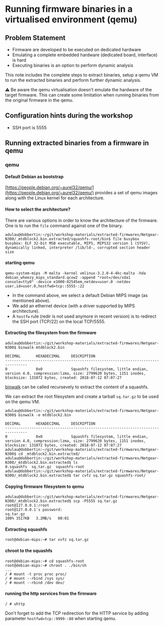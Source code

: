 # Running firmware binaries in a virtualised environment (qemu)

## Problem Statement

- Firmware are developed to be executed on dedicated hardware
- Emulating a complete embedded hardware (dedicated board, interface) is hard
- Executing binaries is an option to perform dynamic analysis

This note includes the complete steps to extract binaries, setup a qemu VM to run the extracted binaries and perform further dynamic analysis.

:warning: Be aware the qemu virtualisation doesn't emulate the hardware of the target firmware. This can create some limitation when running binaries from the original firmware in the qemu.

## Configuration hints during the workshop

- SSH port is 5555

## Running extracted binaries from a firmware in qemu

### qemu

#### Default Debian as bootstrap

[https://people.debian.org/~aurel32/qemu/](https://people.debian.org/~aurel32/qemu/) provides a set of qemu images along with the Linux kernel for each architecture.


#### How to select the architecture?

There are various options in order to know the architecture of the firmware. One is to run the `file` command against one of the binary.

~~~~console
adulau@dobbertin:~/git/workshop-materials/extracted-firmwares/Netgear-N300/_mtdblock2.bin.extracted/squashfs-root/bin$ file busybox
busybox: ELF 32-bit MSB executable, MIPS, MIPS32 version 1 (SYSV), dynamically linked, interpreter /lib/ld-, corrupted section header size
~~~~

#### starting qemu

~~~~console
qemu-system-mips -M malta -kernel vmlinux-3.2.0-4-4kc-malta -hda debian_wheezy_mips_standard.qcow2 -append "root=/dev/sda1 console=tty0" -device e1000-82545em,netdev=user.0 -netdev user,id=user.0,hostfwd=tcp::5555-:22
~~~~

- In the command above, we select a default Debian MIPS image (as mentioned above).
- We add an ethernet device (with a driver supported by MIPS architecture).
- A `hostfw` rule (redir is not used anymore in recent version) is to redirect the SSH port (TCP/22) on the local TCP/5555.

#### Extracting the filesystem from the firmware

~~~~console
adulau@dobbertin:~/git/workshop-materials/extracted-firmwares/Netgear-N300$ binwalk mtdblock2.bin 

DECIMAL       HEXADECIMAL     DESCRIPTION
--------------------------------------------------------------------------------
0             0x0             Squashfs filesystem, little endian, version 4.0, compression:lzma, size: 2799620 bytes, 1151 inodes, blocksize: 131072 bytes, created: 2018-07-12 07:07:27
~~~~

[binwalk](binwalk) can be called recursevely to extract the content of a squashfs.

We can extract the root filesystem and create a tarball `sq.tar.gz` to be used on the qemu VM.

~~~~console
adulau@dobbertin:~/git/workshop-materials/extracted-firmwares/Netgear-N300$ binwalk -e mtdblock2.bin 

DECIMAL       HEXADECIMAL     DESCRIPTION
--------------------------------------------------------------------------------
0             0x0             Squashfs filesystem, little endian, version 4.0, compression:lzma, size: 2799620 bytes, 1151 inodes, blocksize: 131072 bytes, created: 2018-07-12 07:07:27
adulau@dobbertin:~/git/workshop-materials/extracted-firmwares/Netgear-N300$ cd _mtdblock2.bin.extracted/
adulau@dobbertin:~/git/workshop-materials/extracted-firmwares/Netgear-N300/_mtdblock2.bin.extracted$ ls
0.squashfs  sq.tar.gz  squashfs-root
adulau@dobbertin:~/git/workshop-materials/extracted-firmwares/Netgear-N300/_mtdblock2.bin.extracted$ tar cvfz sq.tar.gz squashfs-root/
~~~~


#### Copying firmware filesystem to qemu

~~~~console
adulau@dobbertin:~/git/workshop-materials/extracted-firmwares/Netgear-N300/_mtdblock2.bin.extracted$ scp -P5555 sq.tar.gz root@127.0.0.1:/root 
root@127.0.0.1's password: 
sq.tar.gz                                                                                                                                                   100% 3517KB   3.2MB/s   00:01
~~~~

#### Extracting squashfs

~~~~console
root@debian-mips:~# tar xvfz sq.tar.gz
~~~~

#### chroot to the squashfs

~~~~console
root@debian-mips:~# cd squashfs-root
root@debian-mips:~# chroot . ./bin/sh
...
/ # mount -t proc proc proc/
/ # mount --rbind /sys sys/
/ # mount --rbind /dev dev/
~~~~

#### running the http services from the firmware

~~~~console
/ # uhttp
~~~~

Don't forget to add the TCP redirection for the HTTP service by adding parameter `hostfwd=tcp::9999-:80` when starting qemu.



